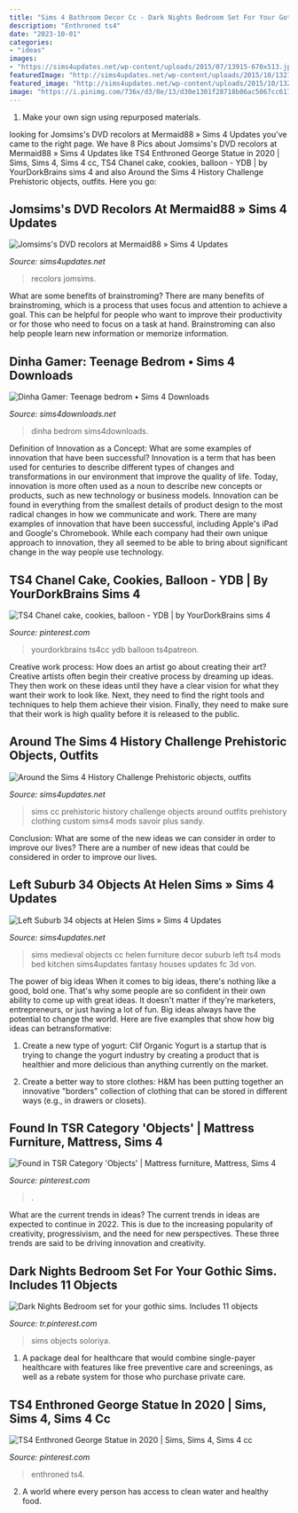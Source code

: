 ```yaml
---
title: "Sims 4 Bathroom Decor Cc - Dark Nights Bedroom Set For Your Gothic Sims. Includes 11 Objects"
description: "Enthroned ts4"
date: "2023-10-01"
categories:
- "ideas"
images:
- "https://sims4updates.net/wp-content/uploads/2015/07/13915-670x513.jpg"
featuredImage: "http://sims4updates.net/wp-content/uploads/2015/10/13219.jpg"
featured_image: "http://sims4updates.net/wp-content/uploads/2015/10/13219.jpg"
image: "https://i.pinimg.com/736x/d3/0e/13/d30e1301f28718b06ac5067cc6179822.jpg"
---
```



1. Make your own sign using repurposed materials.

	

		
looking for Jomsims&#039;s DVD recolors at Mermaid88 » Sims 4 Updates you've came to the right page. We have 8 Pics about Jomsims&#039;s DVD recolors at Mermaid88 » Sims 4 Updates like TS4 Enthroned George Statue in 2020 | Sims, Sims 4, Sims 4 cc, TS4 Chanel cake, cookies, balloon - YDB | by YourDorkBrains sims 4 and also Around the Sims 4 History Challenge Prehistoric objects, outfits. Here you go:
		
    
## Jomsims&#039;s DVD Recolors At Mermaid88 » Sims 4 Updates

<img loading=lazy src="https://sims4updates.net/wp-content/uploads/2015/07/13915-670x513.jpg" onerror="this.onerror=null;this.src='https://tse2.mm.bing.net/th?id=OIP.5WQTZxNgo7clgq_AIOgJDAHaFq&amp;pid=15.1';" alt="Jomsims&#039;s DVD recolors at Mermaid88 » Sims 4 Updates">

_Source: sims4updates.net_

>recolors jomsims. 

	

What are some benefits of brainstroming?
There are many benefits of brainstroming, which is a process that uses focus and attention to achieve a goal. This can be helpful for people who want to improve their productivity or for those who need to focus on a task at hand. Brainstroming can also help people learn new information or memorize information.

    
## Dinha Gamer: Teenage Bedrom • Sims 4 Downloads

<img loading=lazy src="https://sims4downloads.net/wp-content/uploads/2020/07/TEENAGE-BEDROOM.jpg" onerror="this.onerror=null;this.src='https://tse1.mm.bing.net/th?id=OIP.HqZWAhsConikbzaCEwC6ZAHaEK&amp;pid=15.1';" alt="Dinha Gamer: Teenage bedrom • Sims 4 Downloads">

_Source: sims4downloads.net_

>dinha bedrom sims4downloads. 

	

Definition of Innovation as a Concept: What are some examples of innovation that have been successful?
Innovation is a term that has been used for centuries to describe different types of changes and transformations in our environment that improve the quality of life. Today, innovation is more often used as a noun to describe new concepts or products, such as new technology or business models. Innovation can be found in everything from the smallest details of product design to the most radical changes in how we communicate and work.
There are many examples of innovation that have been successful, including Apple's iPad and Google's Chromebook. While each company had their own unique approach to innovation, they all seemed to be able to bring about significant change in the way people use technology.

    
## TS4 Chanel Cake, Cookies, Balloon - YDB | By YourDorkBrains Sims 4

<img loading=lazy src="https://i.pinimg.com/736x/75/7f/fb/757ffb3d295504f0311133691a2e169a.jpg" onerror="this.onerror=null;this.src='https://tse3.mm.bing.net/th?id=OIP.vvc3DsbOe8umE1Pr3d3y9gHaEK&amp;pid=15.1';" alt="TS4 Chanel cake, cookies, balloon - YDB | by YourDorkBrains sims 4">

_Source: pinterest.com_

>yourdorkbrains ts4cc ydb balloon ts4patreon. 

	

Creative work process: How does an artist go about creating their art?
Creative artists often begin their creative process by dreaming up ideas. They then work on these ideas until they have a clear vision for what they want their work to look like. Next, they need to find the right tools and techniques to help them achieve their vision. Finally, they need to make sure that their work is high quality before it is released to the public.

    
## Around The Sims 4 History Challenge Prehistoric Objects, Outfits

<img loading=lazy src="http://sims4updates.net/wp-content/uploads/2016/01/2557-670x242.jpg" onerror="this.onerror=null;this.src='https://tse1.mm.bing.net/th?id=OIP.ieBZI9tkc-OZK7tsb3M6cAHaCr&amp;pid=15.1';" alt="Around the Sims 4 History Challenge Prehistoric objects, outfits">

_Source: sims4updates.net_

>sims cc prehistoric history challenge objects around outfits prehistory clothing custom sims4 mods savoir plus sandy. 

	

Conclusion: What are some of the new ideas we can consider in order to improve our lives?
There are a number of new ideas that could be considered in order to improve our lives.

    
## Left Suburb 34 Objects At Helen Sims » Sims 4 Updates

<img loading=lazy src="http://sims4updates.net/wp-content/uploads/2015/10/13219.jpg" onerror="this.onerror=null;this.src='https://tse3.mm.bing.net/th?id=OIP.NAfSTp28NcOwwFa8knmTAwHaFT&amp;pid=15.1';" alt="Left Suburb 34 objects at Helen Sims » Sims 4 Updates">

_Source: sims4updates.net_

>sims medieval objects cc helen furniture decor suburb left ts4 mods bed kitchen sims4updates fantasy houses updates fc 3d von. 

	

The power of big ideas
When it comes to big ideas, there's nothing like a good, bold one. That's why some people are so confident in their own ability to come up with great ideas. It doesn't matter if they're marketers, entrepreneurs, or just having a lot of fun. Big ideas always have the potential to change the world. Here are five examples that show how big ideas can betransformative:
1. Create a new type of yogurt: Clif Organic Yogurt is a startup that is trying to change the yogurt industry by creating a product that is healthier and more delicious than anything currently on the market.

2. Create a better way to store clothes: H&M has been putting together an innovative "borders" collection of clothing that can be stored in different ways (e.g., in drawers or closets).

    
## Found In TSR Category &#039;Objects&#039; | Mattress Furniture, Mattress, Sims 4

<img loading=lazy src="https://i.pinimg.com/736x/56/39/61/56396162981906baaefd34d43661bf9a--mattress-stairs.jpg" onerror="this.onerror=null;this.src='https://tse1.mm.bing.net/th?id=OIP.voRDGIVtjKn1YAsjfPGZ6gHaE8&amp;pid=15.1';" alt="Found in TSR Category &#039;Objects&#039; | Mattress furniture, Mattress, Sims 4">

_Source: pinterest.com_

>. 

	

What are the current trends in ideas?
The current trends in ideas are expected to continue in 2022. This is due to the increasing popularity of creativity, progressivism, and the need for new perspectives. These three trends are said to be driving innovation and creativity.

    
## Dark Nights Bedroom Set For Your Gothic Sims. Includes 11 Objects

<img loading=lazy src="https://i.pinimg.com/736x/d3/0e/13/d30e1301f28718b06ac5067cc6179822.jpg" onerror="this.onerror=null;this.src='https://tse3.mm.bing.net/th?id=OIP.Lx-M2ansA-NCzbrwiwRg0gHaFj&amp;pid=15.1';" alt="Dark Nights Bedroom set for your gothic sims. Includes 11 objects">

_Source: tr.pinterest.com_

>sims objects soloriya. 

	

1) A package deal for healthcare that would combine single-payer healthcare with features like free preventive care and screenings, as well as a rebate system for those who purchase private care.

    
## TS4 Enthroned George Statue In 2020 | Sims, Sims 4, Sims 4 Cc

<img loading=lazy src="https://i.pinimg.com/736x/31/01/d4/3101d4a128671c606276519d3c8da45f.jpg" onerror="this.onerror=null;this.src='https://tse2.mm.bing.net/th?id=OIP.UtydpJREU1D9DHwdA5nzvQHaFj&amp;pid=15.1';" alt="TS4 Enthroned George Statue in 2020 | Sims, Sims 4, Sims 4 cc">

_Source: pinterest.com_

>enthroned ts4. 

	

2. A world where every person has access to clean water and healthy food. 

